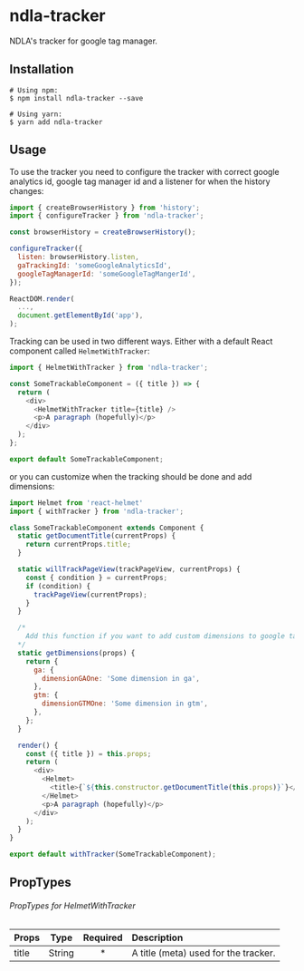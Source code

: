 # ndla-tracker

NDLA's tracker for google tag manager.

## Installation

```shell
# Using npm:
$ npm install ndla-tracker --save

# Using yarn:
$ yarn add ndla-tracker
```

## Usage

To use the tracker you need to configure the tracker with correct google analytics id, google tag manager id and a listener for when the history changes:

```javascript
import { createBrowserHistory } from 'history';
import { configureTracker } from 'ndla-tracker';

const browserHistory = createBrowserHistory();

configureTracker({
  listen: browserHistory.listen,
  gaTrackingId: 'someGoogleAnalyticsId',
  googleTagManagerId: 'someGoogleTagMangerId',
});

ReactDOM.render(
  ...,
  document.getElementById('app'),
);
```

Tracking can be used in two different ways. Either with a default React component called `HelmetWithTracker`:

```javascript
import { HelmetWithTracker } from 'ndla-tracker';

const SomeTrackableComponent = ({ title }) => {
  return (
    <div>
      <HelmetWithTracker title={title} />
      <p>A paragraph (hopefully)</p>
    </div>
  );
};

export default SomeTrackableComponent;
```

or you can customize when the tracking should be done and add dimensions:

```javascript
import Helmet from 'react-helmet'
import { withTracker } from 'ndla-tracker';

class SomeTrackableComponent extends Component {
  static getDocumentTitle(currentProps) {
    return currentProps.title;
  }

  static willTrackPageView(trackPageView, currentProps) {
    const { condition } = currentProps;
    if (condition) {
      trackPageView(currentProps);
    }
  }

  /*
    Add this function if you want to add custom dimensions to google tag manager or google analytics.
  */
  static getDimensions(props) {
    return {
      ga: {
        dimensionGAOne: 'Some dimension in ga',
      },
      gtm: {
        dimensionGTMOne: 'Some dimension in gtm',
      },
    };
  }

  render() {
    const ({ title }) = this.props;
    return (
      <div>
        <Helmet>
          <title>{`${this.constructor.getDocumentTitle(this.props)}`}</title>
        </Helmet>
        <p>A paragraph (hopefully)</p>
      </div>
    );
  }
}

export default withTracker(SomeTrackableComponent);
```

## PropTypes

###### PropTypes for HelmetWithTracker

| Props |  Type  | Required | Description                          |
| ----- | :----: | :------: | :----------------------------------- |
| title | String |    \*    | A title (meta) used for the tracker. |
